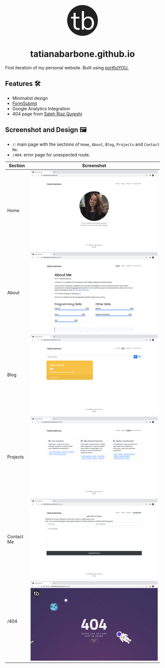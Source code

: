 <div align="center">
  <img alt="Logo" src="assets/android-chrome-512x512.png" width="100" />
</div>
<h1 align="center">
  tatianabarbone.github.io
</h1>

First iteration of my personal website. Built using [portfolYOU.](https://github.com/youssefraafatnasry/PortfolYOU)

## Features 🛠
- Minimalist design
- [FormSubmit](https://formsubmit.co/)
- Google Analytics Integration
- 404 page from [Saleh Riaz Qureshi](https://codepen.io/salehriaz/pen/erJrZM)


## Screenshot and Design 🖼

- `/`: main page with the sections of `Home`, `About`, `Blog`, `Projects` and `Contact Me`.
- `/404`: error page for unexpected route.

| Section  |           Screenshot            |
| -------- | :-----------------------------: |
| Home     |     ![Home](images/home.png)     |
| About |  ![About me](images/about.png)   |
| Blog | ![Projects](images/blog.png) |
| Projects |  ![Writing](images/projects.png)  |
| Contact Me |  ![Writing](images/contact.png)  |
| /404     |      ![404](images/404.png)      |


